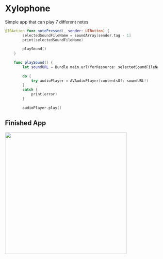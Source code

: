 # Xylophone
Simple app that can play 7 different notes

```swift
@IBAction func notePressed(_ sender: UIButton) {
        selectedSoundFileName = soundArray[sender.tag - 1]
        print(selectedSoundFileName)
        
        playSound()
    }
    
    func playSound() {
        let soundURL = Bundle.main.url(forResource: selectedSoundFileName, withExtension: "wav")
        
        do {
            try audioPlayer = AVAudioPlayer(contentsOf: soundURL!)
        }
        catch {
            print(error)
        }
        
        audioPlayer.play()
```

## Finished App
<img src="https://github.com/londonappbrewery/Images/blob/master/Xylophone.png" width="400">

